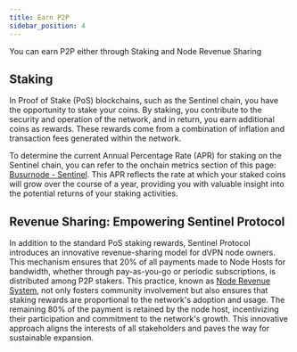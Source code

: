 ```yaml
---
title: Earn P2P
sidebar_position: 4
---
```


You can earn P2P either through Staking and Node Revenue Sharing

## Staking

In Proof of Stake (PoS) blockchains, such as the Sentinel chain, you have the opportunity to stake your coins. By staking, you contribute to the security and operation of the network, and in return, you earn additional coins as rewards. These rewards come from a combination of inflation and transaction fees generated within the network. 

To determine the current Annual Percentage Rate (APR) for staking on the Sentinel chain, you can refer to the onchain metrics section of this page: [Busurnode - Sentinel](https://explorer.busurnode.com/sentinel). This APR reflects the rate at which your staked coins will grow over the course of a year, providing you with valuable insight into the potential returns of your staking activities.


## Revenue Sharing: Empowering Sentinel Protocol

In addition to the standard PoS staking rewards, Sentinel Protocol introduces an innovative revenue-sharing model for dVPN node owners. This mechanism ensures that 20% of all payments made to Node Hosts for bandwidth, whether through pay-as-you-go or periodic subscriptions, is distributed among P2P stakers. This practice, known as [Node Revenue System](/dvpn-nodes/earnings), not only fosters community involvement but also ensures that staking rewards are proportional to the network's adoption and usage. The remaining 80% of the payment is retained by the node host, incentivizing their participation and commitment to the network's growth. This innovative approach aligns the interests of all stakeholders and paves the way for sustainable expansion.